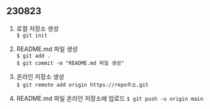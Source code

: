 ## 230823 ##
1. 로컬 저장소 생성<br>
`$ git init`

2. README.md 파일 생성<br>
`$ git add .`<br>
`$ git commit -m "README.md 파일 생성"`

3. 온라인 저장소 생성<br>
`$ git remote add origin https://repo주소.git`<br>

4. README.md 파일 온라인 저장소에 업로드
`$ git push -u origin main`